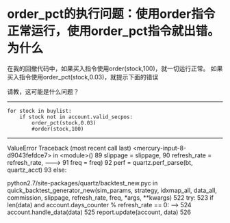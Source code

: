 # order_pct的执行问题：使用order指令正常运行，使用order_pct指令就出错。为什么

在我的回撤代码中，如果买入指令使用order(stock,100)，就一切运行正常。
如果买入指令使用order_pct(stock,0.03)，就提示下面的错误

请教，这可能是什么问题？

-----------------------------------------------------------------------------
	for stock in buylist:        
		if stock not in account.valid_secpos:
			order_pct(stock,0.03)
			#order(stock,100)
            
---------------------------------------------------------------------------
ValueError                                Traceback (most recent call last)
&lt;mercury-input-8-d9043fefdce7&gt; in &lt;module&gt;()
     89                                                           slippage = slippage,
     90                                                           refresh_rate = refresh_rate,
---&gt; 91                                                           freq = freq)
     92         perf = quartz.perf_parse(bt, quartz_acct)
     93     else:

python2.7/site-packages/quartz/backtest_new.pyc in quick_backtest_generator_new(sim_params, strategy, idxmap_all, data_all, commission, slippage, refresh_rate, freq, *args, **kwargs)
    522         try:
    523             if len(data) and account.days_counter % refresh_rate == 0:
--&gt; 524                 account.handle_data(data)
    525             report.update(account, data)
    526 
